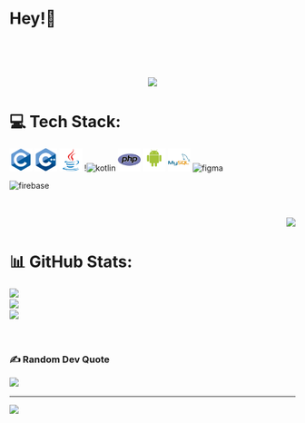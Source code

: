  # Hey!👋<br><br><br>
 
 
 <p align="center">
 <img src="https://readme-typing-svg.demolab.com/?lines=Android%20app%20developer;Always%20learning%20new%20things&font=Fira%20Code&center=true&width=440&height=45&color=5398FE&vCenter=true&pause=1000&size=22" />
</p>


 # 💻 Tech Stack:
<img src="https://raw.githubusercontent.com/devicons/devicon/master/icons/c/c-original.svg" alt="c" width="40" height="40"/>
<img src="https://raw.githubusercontent.com/devicons/devicon/master/icons/cplusplus/cplusplus-original.svg" alt="cplusplus" width="40" height="40"/>  

<img src="https://raw.githubusercontent.com/devicons/devicon/master/icons/java/java-original.svg" alt="java" width="40" height="40"/>
!<img src="https://www.vectorlogo.zone/logos/kotlinlang/kotlinlang-icon.svg" alt="kotlin" width="40" height="40"/> 

<img src="https://raw.githubusercontent.com/devicons/devicon/master/icons/php/php-original.svg" alt="php" width="40" height="40"/>  
<img src="https://raw.githubusercontent.com/devicons/devicon/master/icons/android/android-original-wordmark.svg" alt="android" width="40" height="40"/> 

<img src="https://raw.githubusercontent.com/devicons/devicon/master/icons/mysql/mysql-original-wordmark.svg" alt="mysql" width="40" height="40"/>  
<img src="https://www.vectorlogo.zone/logos/figma/figma-icon.svg" alt="figma" width="40" height="40"/> 

<img src="https://www.vectorlogo.zone/logos/firebase/firebase-icon.svg" alt="firebase" width="40" height="40"/><br><br><br>

 
<p align="Right">
 <img src="https://media.giphy.com/media/v1.Y2lkPTc5MGI3NjExeGwxbms4YjE0NGpnMHNkazBmMnQ0eTVwNmh1dWd2cGZqOHF3cG4waSZlcD12MV9pbnRlcm5hbF9naWZfYnlfaWQmY3Q9Zw/qgQUggAC3Pfv687qPC/giphy.gif"/>
</p>


# 📊 GitHub Stats:
![](https://github-readme-stats.vercel.app/api?username=Darshan26B&theme=dark&hide_border=false&include_all_commits=false&count_private=false)<br/>
![](https://github-readme-streak-stats.herokuapp.com/?user=Darshan26B&theme=dark&hide_border=false)<br/>
![](https://github-readme-stats.vercel.app/api/top-langs/?username=Darshan26B&theme=dark&hide_border=false&include_all_commits=false&count_private=false&layout=compact)<br><br><br>


### ✍️ Random Dev Quote
![](https://quotes-github-readme.vercel.app/api?type=horizontal&theme=radical)

---
[![](https://visitcount.itsvg.in/api?id=Darshan26B&icon=0&color=1)](https://visitcount.itsvg.in)

 
